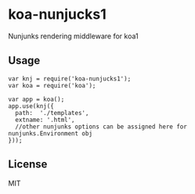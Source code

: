 # koa-nunjucks1
Nunjunks rendering middleware for koa1

## Usage

```
var knj = require('koa-nunjucks1');
var koa = require('koa');

var app = koa();
app.use(knj({
  path:  './templates',
  extname: '.html',
  //other nunjunks options can be assigned here for nunjunks.Environment obj
}));
```


## License
MIT
